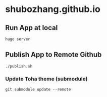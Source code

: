 # shubozhang.github.io

## Run App at local

```bash
hugo server
```

## Publish App to Remote Github

```bash
./publish.sh
```

### Update Toha theme (submodule)
`git submodule update --remote`

